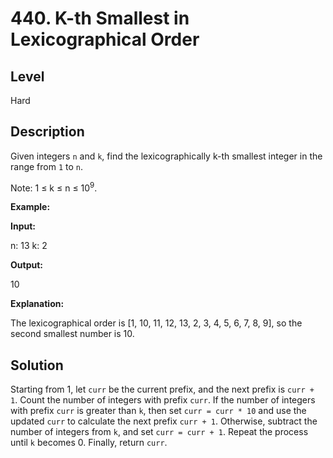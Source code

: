 # 440. K-th Smallest in Lexicographical Order
## Level
Hard

## Description
Given integers `n` and `k`, find the lexicographically k-th smallest integer in the range from `1` to `n`.

Note: 1 ≤ k ≤ n ≤ 10<sup>9</sup>.

**Example:**

**Input:**

n: 13   k: 2

**Output:**

10

**Explanation:**

The lexicographical order is [1, 10, 11, 12, 13, 2, 3, 4, 5, 6, 7, 8, 9], so the second smallest number is 10.

## Solution
Starting from 1, let `curr` be the current prefix, and the next prefix is `curr + 1`. Count the number of integers with prefix `curr`. If the number of integers with prefix `curr` is greater than `k`, then set `curr = curr * 10` and use the updated `curr` to calculate the next prefix `curr + 1`. Otherwise, subtract the number of integers from `k`, and set `curr = curr + 1`. Repeat the process until `k` becomes 0. Finally, return `curr`.
